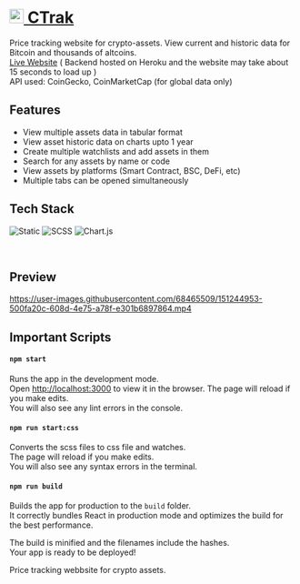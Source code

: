 # <a href="https://stoic-haibt-683b5a.netlify.app/"><img width="25" alt="logo" src="https://firebasestorage.googleapis.com/v0/b/portfolio-598a6.appspot.com/o/cTrak%2FAsset3.svg?alt=media&token=f3fb6b95-b3b2-472c-8501-378a617b060c" />  CTrak  </a>

Price tracking website for crypto-assets. View current and historic data for Bitcoin and thousands of altcoins.<br />
<a href="https://stoic-haibt-683b5a.netlify.app/">Live Website</a> ( Backend hosted on Heroku and the website may take about 15 seconds to load up )<br/>
API used: CoinGecko, CoinMarketCap (for global data only)

## Features
<ul>
  <li>View multiple assets data in tabular format
  <li>View asset historic data on charts upto 1 year
  <li>Create multiple watchlists and add assets in them
  <li>Search for any assets by name or code
  <li>View assets by platforms (Smart Contract, BSC, DeFi, etc)
  <li>Multiple tabs can be opened simultaneously
</ul>

## Tech Stack
![Static](https://img.shields.io/badge/React-20232A?style=for-the-badge&logo=react&logoColor=61DAFB)
<img alt="SCSS" src="https://img.shields.io/badge/Sass-CC6699?style=for-the-badge&logo=sass&logoColor=white" />
<img alt="Chart.js" src="https://img.shields.io/badge/Chart.js-FF6384?style=for-the-badge&logo=chartdotjs&logoColor=white" />

<br/>

## Preview


https://user-images.githubusercontent.com/68465509/151244953-500fa20c-608d-4e75-a78f-e301b6897864.mp4



## Important Scripts

#### `npm start`
Runs the app in the development mode.\
Open [http://localhost:3000](http://localhost:3000) to view it in the browser.
The page will reload if you make edits.\
You will also see any lint errors in the console.

#### `npm run start:css`
Converts the scss files to css file and watches.\
The page will reload if you make edits.\
You will also see any syntax errors in the terminal.

#### `npm run build`
Builds the app for production to the `build` folder.\
It correctly bundles React in production mode and optimizes the build for the best performance.

The build is minified and the filenames include the hashes.\
Your app is ready to be deployed!





Price tracking webbsite for crypto assets.
